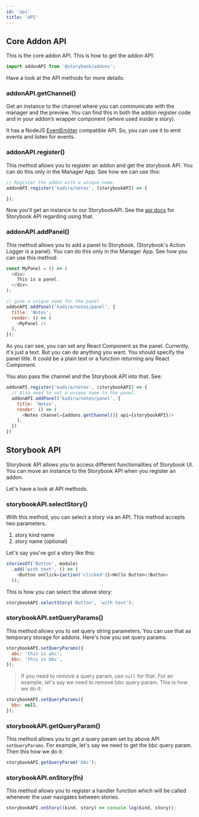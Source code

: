 ```yaml
---
id: 'api'
title: 'API'
---
```


## Core Addon API

This is the core addon API. This is how to get the addon API:

```js
import addonAPI from '@storybook/addons';
```

Have a look at the API methods for more details:

### addonAPI.getChannel()

Get an instance to the channel where you can communicate with the manager and the preview. You can find this in both the addon register code and in your addon’s wrapper component (where used inside a story).

It has a NodeJS [EventEmitter](https://nodejs.org/api/events.html) compatible API. So, you can use it to emit events and listen for events.

### addonAPI.register()

This method allows you to register an addon and get the storybook API. You can do this only in the Manager App.
See how we can use this:

```js
// Register the addon with a unique name.
addonAPI.register('kadira/notes', (storybookAPI) => {

});
```

Now you'll get an instance to our StorybookAPI. See the [api docs](/addons/api#storybook-api) for Storybook API regarding using that.

### addonAPI.addPanel()

This method allows you to add a panel to Storybook. (Storybook's Action Logger is a panel). You can do this only in the Manager App.
See how you can use this method:

```js
const MyPanel = () => (
  <div>
    This is a panel.
  </div>
);

// give a unique name for the panel
addonAPI.addPanel('kadira/notes/panel', {
  title: 'Notes',
  render: () => (
    <MyPanel />
  ),
});
```

As you can see, you can set any React Component as the panel. Currently, it's just a text. But you can do anything you want. You should specify the panel title. It could be a plain text or a function returning any React Component.

You also pass the channel and the Storybook API into that. See:

```js
addonAPI.register('kadira/notes', (storybookAPI) => {
  // Also need to set a unique name to the panel.
  addonAPI.addPanel('kadira/notes/panel', {
    title: 'Notes',
    render: () => (
      <Notes channel={addons.getChannel()} api={storybookAPI}/>
    ),
  })
})
```

## Storybook API

Storybook API allows you to access different functionalities of Storybook UI. You can move an instance to the Storybook API when you register an addon.

Let's have a look at API methods.

### storybookAPI.selectStory()

With this method, you can select a story via an API. This method accepts two parameters.

1.  story kind name
2.  story name (optional)

Let's say you've got a story like this:

```js
storiesOf('Button', module)
  .add('with text', () => (
    <Button onClick={action('clicked')}>Hello Button</Button>
  ));
```

This is how you can select the above story:

```js
storybookAPI.selectStory('Button', 'with text');
```

### storybookAPI.setQueryParams()

This method allows you to set query string parameters. You can use that as temporary storage for addons. Here's how you set query params.

```js
storybookAPI.setQueryParams({
  abc: 'this is abc',
  bbc: 'this is bbc',
});
```

> If you need to remove a query param, use `null` for that. For an example, let's say we need to remove bbc query param. This is how we do it:

```js
storybookAPI.setQueryParams({
  bbc: null,
});
```

### storybookAPI.getQueryParam()

This method allows you to get a query param set by above API `setQueryParams`. For example, let's say we need to get the bbc query param. Then this how we do it:

```js
storybookAPI.getQueryParam('bbc');
```

### storybookAPI.onStory(fn)

This method allows you to register a handler function which will be called whenever the user navigates between stories.

```js
storybookAPI.onStory((kind, story) => console.log(kind, story));
```
